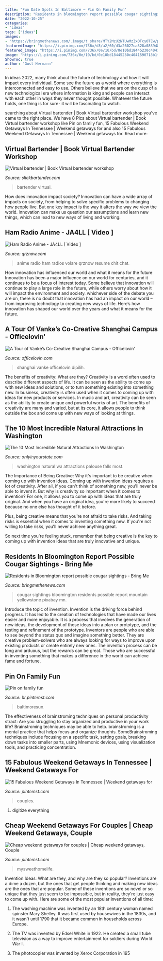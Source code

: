 ```yaml
---
title: "Fun Date Spots In Baltimore ~ Pin On Family Fun"
description: "Residents in bloomington report possible cougar sightings"
date: "2022-10-25"
categories:
- "ideas"
tags: ["ideas"]
images:
- "https://bringmethenews.com/.image/t_share/MTY2MzU2NTUwMzIxOTcyOTEw/puma-4029263_1920.jpg"
featuredImage: "https://i.pinimg.com/736x/d3/a2/60/d3a26027ca328a083948502716a22164.jpg"
featured_image: "https://i.pinimg.com/736x/0e/10/bd/0e10bd18445230c4041590718b1ffcfc.jpg"
image: "https://i.pinimg.com/736x/0e/10/bd/0e10bd18445230c4041590718b1ffcfc.jpg"
ShowToc: true
author: "Gust Hermann"
---
```



In ideas 2022, many think about the future of technology and how it will impact every individual. Some see the future as a world where everything is interconnected and easy to use. Others believe that we are on the cusp of a new technological era where information is king and people can interact with each other in ways they never thought possible. Whatever the future holds, one thing is for sure- it will be fascinating to watch.

	

		
searching about Virtual bartender | Book Virtual bartender workshop you've came to the right place. We have 8 Pics about Virtual bartender | Book Virtual bartender workshop like Pin on family fun, 15 Fabulous Weekend Getaways In Tennessee | Weekend getaways for and also 15 Fabulous Weekend Getaways In Tennessee | Weekend getaways for. Read more:
		
    
## Virtual Bartender | Book Virtual Bartender Workshop

<img loading=lazy src="https://slickbartender.com/wp-content/uploads/2015/07/12-640x467.jpg" onerror="this.onerror=null;this.src='https://tse2.mm.bing.net/th?id=OIP.V9PfwXTTPUFYrY91_F_1IQHaFZ&amp;pid=15.1';" alt="Virtual bartender | Book Virtual bartender workshop">

_Source: slickbartender.com_

>bartender virtual. 

	

How does innovation impact society?
Innovation can have a wide array of impacts on society, from helping to solve specific problems to changing how people live. But one key impact is the way it alters the way we view the world. Innovation can make us question our assumptions and learn new things, which can lead to new ways of living and working.

    
## Ham Radio Anime - JA4LL [ Video ]

<img loading=lazy src="https://qrznow.com/wp-content/uploads/2015/01/ANIME.jpg" onerror="this.onerror=null;this.src='https://tse3.mm.bing.net/th?id=OIP.5Bpmqp228d_tr5yUuiP4xwHaDl&amp;pid=15.1';" alt="Ham Radio Anime - JA4LL [ Video ]">

_Source: qrznow.com_

>anime radio ham radios volare qrznow resume chit chat. 

	

How innovation has influenced our world and what it means for the future
Innovation has been a major influence on our world for centuries, and it continues to be a focus of interest today. Some believe that innovation will continue to play a large role in the future, while others worry about how it will impact the environment and society. whichever side of the debate you are on, there is no doubt that innovation has had an impact on our world – from improving technology to creating new ways of life. Here’s how innovation has shaped our world over the years and what it means for the future.

    
## A Tour Of Vanke’s Co-Creative Shanghai Campus - Officelovin&#039;

<img loading=lazy src="https://www.officelovin.com/wp-content/uploads/2017/02/vanke-creative-space-1.jpg" onerror="this.onerror=null;this.src='https://tse4.mm.bing.net/th?id=OIP.K2w3CXWlMgGSRUXrXayDMgHaEk&amp;pid=15.1';" alt="A Tour of Vanke’s Co-Creative Shanghai Campus - Officelovin&#039;">

_Source: officelovin.com_

>shanghai vanke officelovin dipilih. 

	

The benefits of creativity: What are they?
Creativity is a word often used to describe different aspects of life. It can be seen as the ability to come up with new ideas and solutions, or to turn something existing into something new. In business, creativity is often used when it comes to coming up with ideas for new products or services. In music and art, creativity can be seen as the ability to create unique and powerful works of art. The benefits of creativity are many and varied, but at its core, it allows people to think outside the box and come up with new ways of looking at things.

    
## The 10 Most Incredible Natural Attractions In Washington

<img loading=lazy src="http://cdn.onlyinyourstate.com/wp-content/uploads/2017/07/Palouse-Falls-in-Washington-by-Michael-Matti-8829704920.jpg" onerror="this.onerror=null;this.src='https://tse4.mm.bing.net/th?id=OIP.nvXKxtNwyVYILhKtL1EHvAHaE7&amp;pid=15.1';" alt="The 10 Most Incredible Natural Attractions In Washington">

_Source: onlyinyourstate.com_

>washington natural wa attractions palouse falls most. 

	

The Importance of Being Creative: Why it's important to be creative when coming up with invention ideas.
Coming up with invention ideas requires a lot of creativity. After all, if you can't think of something new, you'll never be able to invent it.
But why is creativity so important when it comes to invention? For one, it allows you to come up with ideas that are truly original. And when you have an original idea, you're more likely to succeed because no one else has thought of it before.

Plus, being creative means that you're not afraid to take risks. And taking risks is essential when it comes to inventing something new. If you're not willing to take risks, you'll never achieve anything great.

So next time you're feeling stuck, remember that being creative is the key to coming up with invention ideas that are truly innovative and unique.

    
## Residents In Bloomington Report Possible Cougar Sightings - Bring Me

<img loading=lazy src="https://bringmethenews.com/.image/t_share/MTY2MzU2NTUwMzIxOTcyOTEw/puma-4029263_1920.jpg" onerror="this.onerror=null;this.src='https://tse1.mm.bing.net/th?id=OIP.4c-oQnw5MzmtBBvjpm_kIAHaEK&amp;pid=15.1';" alt="Residents in Bloomington report possible cougar sightings - Bring Me">

_Source: bringmethenews.com_

>cougar sightings bloomington residents possible report mountain yellowstone pixabay mn. 

	

Introduce the topic of invention.
Invention is the driving force behind progress. It has led to the creation of technologies that have made our lives easier and more enjoyable. It is a process that involves the generation of new ideas, the development of those ideas into a plan or prototype, and the testing and refinement of the prototype. Inventors are people who are able to see beyond the status quo and imagine something better. They are creative problem-solvers who are always looking for ways to improve upon existing products or create entirely new ones. The invention process can be long and arduous, but the rewards can be great. Those who are successful in inventing something that makes a difference in the world can achieve fame and fortune.

    
## Pin On Family Fun

<img loading=lazy src="https://i.pinimg.com/736x/d8/ed/70/d8ed70f3d3ffe23c0d269c306f580b63.jpg" onerror="this.onerror=null;this.src='https://tse4.mm.bing.net/th?id=OIP.y7xtyqIRSL-IFlJhsx7yrQHaEK&amp;pid=15.1';" alt="Pin on family fun">

_Source: br.pinterest.com_

>baltimoresun. 

	

The effectiveness of brainstroming techniques on personal productivity
stract:
Are you struggling to stay organized and productive in your work life? Brainstroming techniques may be able to help. brainstroming is a mental practice that helps focus and organize thoughts. SomeBrainstroming techniques include focusing on a specific task, setting goals, breaking down tasks into smaller parts, using Mnemonic devices, using visualization tools, and practicing concentration.

    
## 15 Fabulous Weekend Getaways In Tennessee | Weekend Getaways For

<img loading=lazy src="https://i.pinimg.com/736x/0e/10/bd/0e10bd18445230c4041590718b1ffcfc.jpg" onerror="this.onerror=null;this.src='https://tse4.mm.bing.net/th?id=OIP.q-dNKEJRYaMH8cu1M8HgVAHaMs&amp;pid=15.1';" alt="15 Fabulous Weekend Getaways In Tennessee | Weekend getaways for">

_Source: pinterest.com_

>couples. 

	

1. digitize everything

    
## Cheap Weekend Getaways For Couples | Cheap Weekend Getaways, Couple

<img loading=lazy src="https://i.pinimg.com/736x/d3/a2/60/d3a26027ca328a083948502716a22164.jpg" onerror="this.onerror=null;this.src='https://tse2.mm.bing.net/th?id=OIP.AEcImGkbpT0v3dhic6s7qQHaLG&amp;pid=15.1';" alt="Cheap weekend getaways for couples | Cheap weekend getaways, Couple">

_Source: pinterest.com_

>mysweethomelife. 

	

Invention Ideas: What are they, and why are they so popular?
Inventions are a dime a dozen, but the ones that get people thinking and making new ideas are the ones that are popular. Some of these inventions are so novel or so unique that they just seem to be impossible, but in reality, they're just easy to come up with. Here are some of the most popular inventions of all time: 
1. The washing machine was invented by an 18th century woman named spinster Mary Shelley. It was first used by housewives in the 1830s, and it wasn't until 1790 that it became common in households across Europe.

2. The TV was invented by Edsel White in 1922. He created a small tube television as a way to improve entertainment for soldiers during World War I.

3. The photocopier was invented by Xerox Corporation in 195
